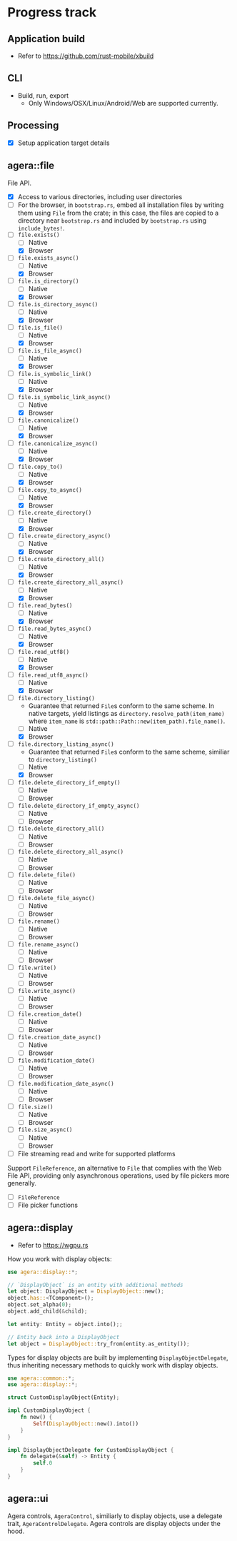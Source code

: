 # Progress track

## Application build

- Refer to https://github.com/rust-mobile/xbuild

## CLI

- Build, run, export
  - Only Windows/OSX/Linux/Android/Web are supported currently.

## Processing

- [x] Setup application target details

## agera::file

File API.

- [x] Access to various directories, including user directories
- [ ] For the browser, in `bootstrap.rs`, embed all installation files by writing them using `File` from the crate; in this case, the files are copied to a directory near `bootstrap.rs` and included by `bootstrap.rs` using `include_bytes!`.
- [ ] `file.exists()`
  - [ ] Native
  - [x] Browser
- [ ] `file.exists_async()`
  - [ ] Native
  - [x] Browser
- [ ] `file.is_directory()`
  - [ ] Native
  - [x] Browser
- [ ] `file.is_directory_async()`
  - [ ] Native
  - [x] Browser
- [ ] `file.is_file()`
  - [ ] Native
  - [x] Browser
- [ ] `file.is_file_async()`
  - [ ] Native
  - [x] Browser
- [ ] `file.is_symbolic_link()`
  - [ ] Native
  - [x] Browser
- [ ] `file.is_symbolic_link_async()`
  - [ ] Native
  - [x] Browser
- [ ] `file.canonicalize()`
  - [ ] Native
  - [x] Browser
- [ ] `file.canonicalize_async()`
  - [ ] Native
  - [x] Browser
- [ ] `file.copy_to()`
  - [ ] Native
  - [x] Browser
- [ ] `file.copy_to_async()`
  - [ ] Native
  - [x] Browser
- [ ] `file.create_directory()`
  - [ ] Native
  - [x] Browser
- [ ] `file.create_directory_async()`
  - [ ] Native
  - [x] Browser
- [ ] `file.create_directory_all()`
  - [ ] Native
  - [x] Browser
- [ ] `file.create_directory_all_async()`
  - [ ] Native
  - [x] Browser
- [ ] `file.read_bytes()`
  - [ ] Native
  - [x] Browser
- [ ] `file.read_bytes_async()`
  - [ ] Native
  - [x] Browser
- [ ] `file.read_utf8()`
  - [ ] Native
  - [x] Browser
- [ ] `file.read_utf8_async()`
  - [ ] Native
  - [x] Browser
- [ ] `file.directory_listing()`
  - Guarantee that returned `File`s conform to the same scheme. In native targets, yield listings as `directory.resolve_path(item_name)` where `item_name` is `std::path::Path::new(item_path).file_name()`.
  - [ ] Native
  - [x] Browser
- [ ] `file.directory_listing_async()`
  - Guarantee that returned `File`s conform to the same scheme, similiar to `directory_listing()`
  - [ ] Native
  - [x] Browser
- [ ] `file.delete_directory_if_empty()`
  - [ ] Native
  - [ ] Browser
- [ ] `file.delete_directory_if_empty_async()`
  - [ ] Native
  - [ ] Browser
- [ ] `file.delete_directory_all()`
  - [ ] Native
  - [ ] Browser
- [ ] `file.delete_directory_all_async()`
  - [ ] Native
  - [ ] Browser
- [ ] `file.delete_file()`
  - [ ] Native
  - [ ] Browser
- [ ] `file.delete_file_async()`
  - [ ] Native
  - [ ] Browser
- [ ] `file.rename()`
  - [ ] Native
  - [ ] Browser
- [ ] `file.rename_async()`
  - [ ] Native
  - [ ] Browser
- [ ] `file.write()`
  - [ ] Native
  - [ ] Browser
- [ ] `file.write_async()`
  - [ ] Native
  - [ ] Browser
- [ ] `file.creation_date()`
  - [ ] Native
  - [ ] Browser
- [ ] `file.creation_date_async()`
  - [ ] Native
  - [ ] Browser
- [ ] `file.modification_date()`
  - [ ] Native
  - [ ] Browser
- [ ] `file.modification_date_async()`
  - [ ] Native
  - [ ] Browser
- [ ] `file.size()`
  - [ ] Native
  - [ ] Browser
- [ ] `file.size_async()`
  - [ ] Native
  - [ ] Browser
- [ ] File streaming read and write for supported platforms

Support `FileReference`, an alternative to `File` that complies with the Web File API, providing only asynchronous operations, used by file pickers more generally.

- [ ] `FileReference`
- [ ] File picker functions

## agera::display

- Refer to https://wgpu.rs

How you work with display objects:

```rust
use agera::display::*;

// `DisplayObject` is an entity with additional methods
let object: DisplayObject = DisplayObject::new();
object.has::<TComponent>();
object.set_alpha(0);
object.add_child(&child);

let entity: Entity = object.into();;

// Entity back into a DisplayObject
let object = DisplayObject::try_from(entity.as_entity());
```

Types for display objects are built by implementing `DisplayObjectDelegate`, thus inheriting necessary methods to quickly work with display objects.

```rust
use agera::common::*;
use agera::display::*;

struct CustomDisplayObject(Entity);

impl CustomDisplayObject {
    fn new() {
        Self(DisplayObject::new().into())
    }
}

impl DisplayObjectDelegate for CustomDisplayObject {
    fn delegate(&self) -> Entity {
        self.0
    }
}
```

## agera::ui

Agera controls, `AgeraControl`, similiarly to display objects, use a delegate trait, `AgeraControlDelegate`. Agera controls are display objects under the hood.